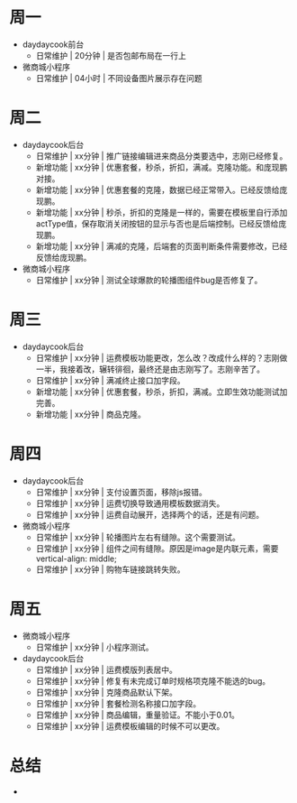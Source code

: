 # 周一
* daydaycook前台
    - 日常维护 | 20分钟 | 是否包邮布局在一行上
* 微商城小程序
    - 日常维护 | 04小时 | 不同设备图片展示存在问题

# 周二
* daydaycook后台
    - 日常维护 | xx分钟 | 推广链接编辑进来商品分类要选中，志刚已经修复。
    - 新增功能 | xx分钟 | 优惠套餐，秒杀，折扣，满减。克隆功能。和庞现鹏对接。
    - 新增功能 | xx分钟 | 优惠套餐的克隆，数据已经正常带入。已经反馈给庞现鹏。
    - 新增功能 | xx分钟 | 秒杀，折扣的克隆是一样的，需要在模板里自行添加actType值，保存取消关闭按钮的显示与否也是后端控制。已经反馈给庞现鹏。
    - 新增功能 | xx分钟 | 满减的克隆，后端套的页面判断条件需要修改，已经反馈给庞现鹏。
* 微商城小程序
    - 日常维护 | xx分钟 | 测试全球爆款的轮播图组件bug是否修复了。

# 周三
* daydaycook后台
    - 日常维护 | xx分钟 | 运费模板功能更改，怎么改？改成什么样的？志刚做一半，我接着改，辗转徘徊，最终还是由志刚写了。志刚辛苦了。
    - 日常维护 | xx分钟 | 满减终止接口加字段。
    - 新增功能 | xx分钟 | 优惠套餐，秒杀，折扣，满减。立即生效功能测试加完善。
    - 新增功能 | xx分钟 | 商品克隆。

# 周四
* daydaycook后台
    - 日常维护 | xx分钟 | 支付设置页面，移除js报错。
    - 日常维护 | xx分钟 | 运费切换导致通用模板数据消失。
    - 日常维护 | xx分钟 | 运费自动展开，选择两个的话，还是有问题。
* 微商城小程序
    - 日常维护 | xx分钟 | 轮播图片左右有缝隙。这个需要测试。
    - 日常维护 | xx分钟 | 组件之间有缝隙。原因是image是内联元素，需要vertical-align: middle;
    - 日常维护 | xx分钟 | 购物车链接跳转失败。

# 周五
* 微商城小程序
    - 日常维护 | xx分钟 | 小程序测试。
* daydaycook后台
    - 日常维护 | xx分钟 | 运费模版列表居中。
    - 日常维护 | xx分钟 | 修复有未完成订单时规格项克隆不能选的bug。
    - 日常维护 | xx分钟 | 克隆商品默认下架。
    - 日常维护 | xx分钟 | 套餐检测名称接口加字段。
    - 日常维护 | xx分钟 | 商品编辑，重量验证。不能小于0.01。
    - 日常维护 | xx分钟 | 运费模板编辑的时候不可以更改。

# 总结
*
